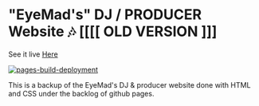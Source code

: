 
# "EyeMad's" DJ / PRODUCER Website 🎶  [[[[ OLD VERSION ]]]


See it live [Here](https://edujbarrios.github.io/eyemadmusicwebsite/)

[![pages-build-deployment](https://github.com/edujbarrios/eyemadmusicwebsite/actions/workflows/pages/pages-build-deployment/badge.svg)](https://github.com/edujbarrios/eyemadmusicwebsite/actions/workflows/pages/pages-build-deployment)

This is a backup of the EyeMad's DJ & producer website done with HTML and CSS under the backlog of github pages.
